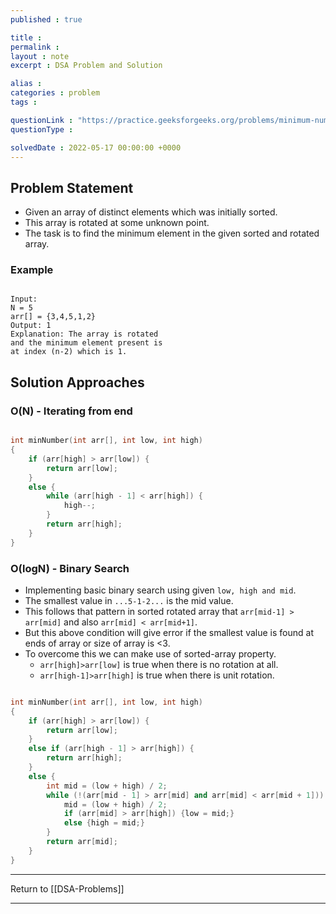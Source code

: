 ```yaml
---
published : true

title : 
permalink : 
layout : note
excerpt : DSA Problem and Solution

alias : 
categories : problem
tags : 

questionLink : "https://practice.geeksforgeeks.org/problems/minimum-number-in-a-sorted-rotated-array-1587115620/1"
questionType : 

solvedDate : 2022-05-17 00:00:00 +0000
---
```


## Problem Statement

- Given an array of distinct elements which was initially sorted. 
- This array is rotated at some unknown point. 
- The task is to find the minimum element in the given sorted and rotated array.

### Example

```

Input:
N = 5
arr[] = {3,4,5,1,2}
Output: 1
Explanation: The array is rotated 
and the minimum element present is
at index (n-2) which is 1.

```

## Solution Approaches

### O(N) - Iterating from end 

```cpp

int minNumber(int arr[], int low, int high)
{
	if (arr[high] > arr[low]) {
		return arr[low];
	}
	else {
		while (arr[high - 1] < arr[high]) {
			high--;
		}
		return arr[high];
	}
}

```

### O(logN) - Binary Search 

- Implementing basic binary search using given `low, high and mid`. 
- The smallest value in `...5-1-2...` is the mid value. 
- This follows that pattern in sorted rotated array that `arr[mid-1] > arr[mid]` and also `arr[mid] < arr[mid+1]`.
- But this above condition will give error if the smallest value is found at ends of array or size of array is <3.
- To overcome this we can make use of sorted-array property.
	-  `arr[high]>arr[low]` is true when there is no rotation at all.
	- `arr[high-1]>arr[high]` is true when there is unit rotation.

```cpp

int minNumber(int arr[], int low, int high)
{
	if (arr[high] > arr[low]) {
		return arr[low];
	}
	else if (arr[high - 1] > arr[high]) {
		return arr[high];
	}
	else {
		int mid = (low + high) / 2;
		while (!(arr[mid - 1] > arr[mid] and arr[mid] < arr[mid + 1])) {
			mid = (low + high) / 2;
			if (arr[mid] > arr[high]) {low = mid;}
			else {high = mid;}
		}
		return arr[mid];
	}
}

```

---

Return to [[DSA-Problems]]

---

